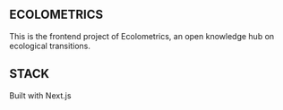 ## ECOLOMETRICS

This is the frontend project of Ecolometrics, an open knowledge hub on ecological transitions.

## STACK

Built with Next.js
